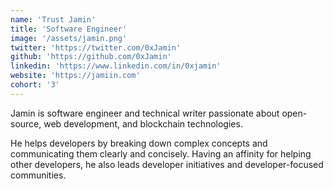 ```yaml
---
name: 'Trust Jamin'
title: 'Software Engineer'
image: '/assets/jamin.png'
twitter: 'https://twitter.com/0xJamin'
github: 'https://github.com/0xJamin'
linkedin: 'https://www.linkedin.com/in/0xjamin'
website: 'https://jamiin.com'
cohort: '3'
---
```


Jamin is software engineer and technical writer passionate about open-source, web development, and blockchain
technologies.

He helps developers by breaking down complex concepts and communicating them clearly and concisely. Having an affinity
for helping other developers, he also leads developer initiatives and developer-focused communities.

